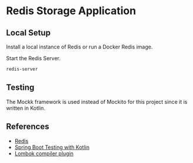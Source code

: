 #  Redis Storage Application

## Local Setup

Install a local instance of Redis or run a Docker Redis image.

Start the Redis Server.

```cmd
redis-server
```

## Testing

The Mockk framework is used instead of Mockito for this project since it is written in Kotlin.

## References

- [Redis](https://redis.io)
- [Spring Boot Testing with Kotlin](https://www.baeldung.com/kotlin/spring-boot-testing)
- [Lombok compiler plugin](https://kotlinlang.org/docs/lombok.html)